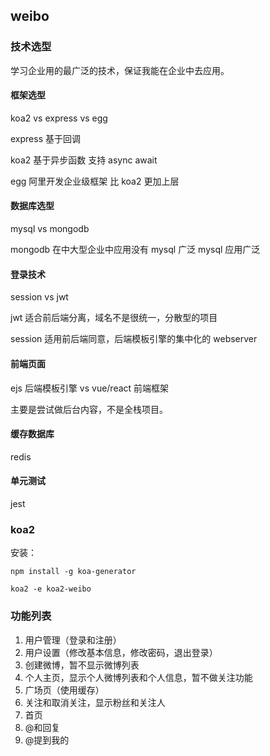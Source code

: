## **weibo**

### 技术选型

学习企业用的最广泛的技术，保证我能在企业中去应用。

#### 框架选型

koa2 vs express vs egg

express 基于回调

koa2 基于异步函数 支持 async await

egg 阿里开发企业级框架 比 koa2 更加上层

#### 数据库选型

mysql vs mongodb

mongodb 在中大型企业中应用没有 mysql 广泛 mysql 应用广泛

#### 登录技术

session vs jwt

jwt 适合前后端分离，域名不是很统一，分散型的项目

session 适用前后端同意，后端模板引擎的集中化的 webserver

#### 前端页面

ejs 后端模板引擎 vs vue/react 前端框架

主要是尝试做后台内容，不是全栈项目。

#### 缓存数据库

redis

#### 单元测试

jest

### koa2

安装：

```git
npm install -g koa-generator

koa2 -e koa2-weibo
```

### 功能列表

1. 用户管理（登录和注册）
2. 用户设置（修改基本信息，修改密码，退出登录）
3. 创建微博，暂不显示微博列表
4. 个人主页，显示个人微博列表和个人信息，暂不做关注功能
5. 广场页（使用缓存）
6. 关注和取消关注，显示粉丝和关注人
7. 首页
8. @和回复
9. @提到我的
